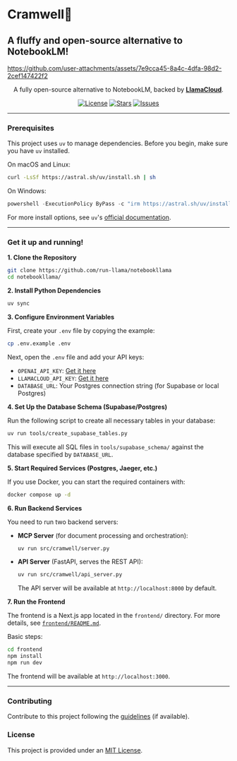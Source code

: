 # Cramwell🦙

## A fluffy and open-source alternative to NotebookLM!

https://github.com/user-attachments/assets/7e9cca45-8a4c-4dfa-98d2-2cef147422f2

<p align="center">
  A fully open-source alternative to NotebookLM, backed by <a href="https://cloud.llamaindex.ai?utm_source=demo&utm_medium=notebookLM"><strong>LlamaCloud</strong></a>.
</p>

<p align="center">
    <a href="https://github.com/run-llama/notebookllama/blob/main/LICENSE"><img alt="License" src="https://img.shields.io/github/license/run-llama/notebookllama?color=blue"></a>
    <a href="https://github.com/run-llama/notebookllama/stargazers"><img alt="Stars" src="https://img.shields.io/github/stars/run-llama/notebookllama?color=yellow"></a>
    <a href="https://github.com/run-llama/notebookllama/issues"><img alt="Issues" src="https://img.shields.io/github/issues/run-llama/notebookllama?color=orange"></a>
</p>

---

### Prerequisites

This project uses `uv` to manage dependencies. Before you begin, make sure you have `uv` installed.

On macOS and Linux:

```bash
curl -LsSf https://astral.sh/uv/install.sh | sh
```

On Windows:

```powershell
powershell -ExecutionPolicy ByPass -c "irm https://astral.sh/uv/install.ps1 | iex"
```

For more install options, see `uv`'s [official documentation](https://docs.astral.sh/uv/getting-started/installation/).

---

### Get it up and running!

**1. Clone the Repository**

```bash
git clone https://github.com/run-llama/notebookllama
cd notebookllama/
```

**2. Install Python Dependencies**

```bash
uv sync
```

**3. Configure Environment Variables**

First, create your `.env` file by copying the example:

```bash
cp .env.example .env
```

Next, open the `.env` file and add your API keys:

- `OPENAI_API_KEY`: [Get it here](https://platform.openai.com/api-keys)
- `LLAMACLOUD_API_KEY`: [Get it here](https://cloud.llamaindex.ai?utm_source=demo&utm_medium=notebookLM)
- `DATABASE_URL`: Your Postgres connection string (for Supabase or local Postgres)

**4. Set Up the Database Schema (Supabase/Postgres)**

Run the following script to create all necessary tables in your database:

```bash
uv run tools/create_supabase_tables.py
```

This will execute all SQL files in `tools/supabase_schema/` against the database specified by `DATABASE_URL`.

**5. Start Required Services (Postgres, Jaeger, etc.)**

If you use Docker, you can start the required containers with:

```bash
docker compose up -d
```

**6. Run Backend Services**

You need to run two backend servers:

- **MCP Server** (for document processing and orchestration):

  ```bash
  uv run src/cramwell/server.py
  ```

- **API Server** (FastAPI, serves the REST API):

  ```bash
  uv run src/cramwell/api_server.py
  ```

  The API server will be available at `http://localhost:8000` by default.

**7. Run the Frontend**

The frontend is a Next.js app located in the `frontend/` directory. For more details, see [`frontend/README.md`](frontend/README.md).

Basic steps:

```bash
cd frontend
npm install
npm run dev
```

The frontend will be available at `http://localhost:3000`.

---

### Contributing

Contribute to this project following the [guidelines](./CONTRIBUTING.md) (if available).

### License

This project is provided under an [MIT License](./LICENSE).
